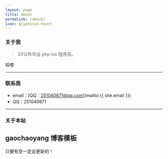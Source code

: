 ```yaml
---
layout: page
title: About
permalink: /about/
icon: glyphicon-heart
---
```


### 关于我

> 2012年毕业 php ios 程序员。   

哈喽

---

### 联系我

* email：[QQ：251040871@qq.com](mailto:{{ site.email }})
* QQ：251040871

---

### 关于本站   

gaochaoyang 博客模板
---

只要有空一定会更新的！
